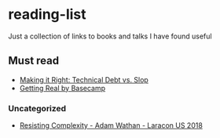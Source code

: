 # reading-list
Just a collection of links to books and talks I have found useful

## Must read
- [Making it Right: Technical Debt vs. Slop](https://naildrivin5.com/blog/2012/10/05/making-it-right-technical-debt-vs-slop.html)
- [Getting Real by Basecamp](https://basecamp.com/gettingreal/getting-real.pdf)

### Uncategorized
- [Resisting Complexity - Adam Wathan - Laracon US 2018](https://www.youtube.com/watch?v=dfgtKb-VpRk)
